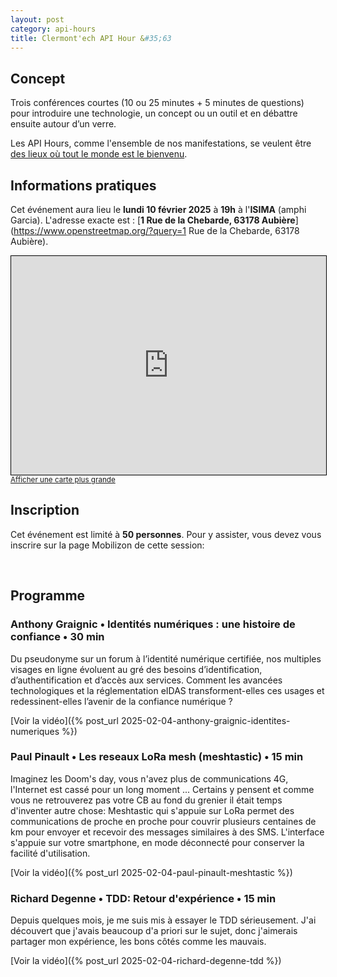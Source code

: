 ```yaml
---
layout: post
category: api-hours
title: Clermont'ech API Hour &#35;63
---
```


## Concept

Trois conférences courtes (10 ou 25 minutes + 5 minutes de questions)
pour introduire une technologie, un concept ou un outil et en débattre ensuite
autour d’un verre.

Les API Hours, comme l'ensemble de nos manifestations, se veulent être [des
lieux où tout le monde est le bienvenu](/code-of-conduct.html).

## Informations pratiques

Cet événement aura lieu le **lundi 10 février 2025** à **19h**  à l'**ISIMA** (amphi Garcia). L'adresse
exacte est : [**1 Rue de la Chebarde, 63178 Aubière**](https://www.openstreetmap.org/?query=1 Rue de la Chebarde, 63178 Aubière).
<iframe width="100%" height="350" frameborder="0" scrolling="no" marginheight="0" marginwidth="0" src="https://www.openstreetmap.org/export/embed.html?bbox=3.1089243292808537%2C45.75827368335089%2C3.1134036183357243%2C45.76020674657018&amp;layer=mapnik" style="border: 1px solid black"></iframe><br/><small><a href="https://www.openstreetmap.org/#map=19/45.75924/3.11116">Afficher une carte plus grande</a></small>
<br/>

## Inscription

Cet événement est limité à **50 personnes**. Pour y assister, vous devez vous
inscrire sur la page Mobilizon de cette session:
[]()

<br/>

## Programme

### Anthony Graignic • Identités numériques : une histoire de confiance • 30 min

Du pseudonyme sur un forum à l’identité numérique certifiée, nos multiples
visages en ligne évoluent au gré des besoins d’identification,
d’authentification et d’accès aux services. Comment les avancées technologiques
et la réglementation eIDAS transforment-elles ces usages et redessinent-elles
l’avenir de la confiance numérique ?

[Voir la vidéo]({% post_url 2025-02-04-anthony-graignic-identites-numeriques %})

### Paul Pinault • Les reseaux LoRa mesh (meshtastic) • 15 min

Imaginez les Doom's day, vous n'avez plus de communications 4G, l'Internet est
cassé pour un long moment ... Certains y pensent et comme vous ne retrouverez
pas votre CB au fond du grenier il était temps d'inventer autre chose:
Meshtastic qui s'appuie sur LoRa permet des communications de proche en proche
pour couvrir plusieurs centaines de km pour envoyer et recevoir des messages
similaires à des SMS. L'interface s'appuie sur votre smartphone, en mode
déconnecté pour conserver la facilité d'utilisation.

[Voir la vidéo]({% post_url 2025-02-04-paul-pinault-meshtastic %})

### Richard Degenne • TDD: Retour d'expérience • 15 min

Depuis quelques mois, je me suis mis à essayer le TDD sérieusement. J'ai
découvert que j'avais beaucoup d'a priori sur le sujet, donc j'aimerais
partager mon expérience, les bons côtés comme les mauvais.

[Voir la vidéo]({% post_url 2025-02-04-richard-degenne-tdd %})
